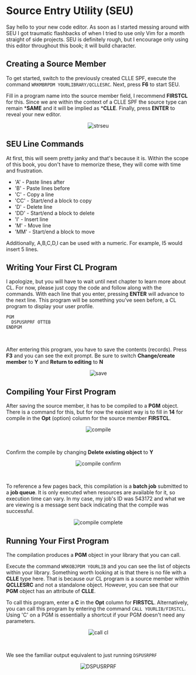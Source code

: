 # Source Entry Utility (SEU)

Say hello to your new code editor.
As soon as I started messing around with SEU I got traumatic flashbacks
of when I tried to use only Vim for a month straight of side projects.
SEU is definitely rough, but I encourage only using this editor
throughout this book; it will build character.


## Creating a Source Member

To get started, switch to the previously created CLLE SPF, execute the command ```WRKMBRPDM YOURLIBRARY/QCLLESRC```. Next, press **F6** to start SEU.

Fill in a program name into the source member field, I recommend **FIRSTCL** for this.
Since we are within the context of a CLLE SPF the source type can remain ***SAME** and it will be
implied as ***CLLE**. Finally, press **ENTER** to reveal your new editor.
<figure align="center">
	<img src="./core/ibmi/_assets/seu-01.PNG" alt="strseu" />
</figure>


## SEU Line Commands
At first, this will seem pretty janky and that's because it is.
Within the scope of this book, you don't have to memorize these,
they will come with time and frustration.

* 'A' - Paste lines after
* 'B' - Paste lines before
* 'C' - Copy a line
* 'CC' - Start/end a block to copy
* 'D' - Delete line
* 'DD' - Start/end a block to delete
* 'I' - Insert line
* 'M' - Move line
* 'MM' - Start/end a block to move

Additionally, A,B,C,D,I can be used with a numeric.
For example, I5 would insert 5 lines.


## Writing Your First CL Program
I apologize, but you will have to wait until next chapter to learn more about CL.
For now, please just copy the code and follow along with the commands.
With each line that you enter, pressing **ENTER** will advance to the next line.
This program will be something you've seen before, a CL program to display your user profile.
```
PGM
  DSPUSRPRF OTTEB
ENDPGM
```

<br>

After entering this program, you have to save the contents (records).
Press **F3** and you can see the exit prompt. 
Be sure to switch **Change/create member** to **Y** and **Return to editing** to **N**
<figure align="center">
	<img src="./core/ibmi/_assets/seu-02.PNG" alt="save" />
</figure>


## Compiling Your First Program
After saving the source member, it has to be compiled to a **PGM** object.
There is a command for this, but for now the easiest way is to fill in **14** for compile in the **Opt** (option) column for the source member **FIRSTCL**.
<figure align="center">
	<img src="./core/ibmi/_assets/seu-03.PNG" alt="compile" />
</figure>

<br>

Confirm the compile by changing **Delete existing object** to **Y**
<figure align="center">
	<img src="./core/ibmi/_assets/seu-04.PNG" alt="compile confirm" />
</figure>

<br>

To reference a few pages back, this compilation is a **batch job** submitted to a **job queue**.
It is only executed when resources are available for it, so execution time can vary.
In my case, my job's ID was 543172 and what we are viewing is a message sent back
indicating that the compile was successful.
<figure align="center">
	<img src="./core/ibmi/_assets/seu-05.PNG" alt="compile complete" />
</figure>


## Running Your First Program
The compilation produces a **PGM** object in your library that you can call.

Execute the command ```WRKOBJPDM YOURLIB``` and you can see the list of objects within your library.
Something worth looking at is that there is no file with a **CLLE** type here.
That is because our CL program is a source member within **QCLLESRC** and not a standalone object.
However, you can see that our **PGM** object has an attribute of **CLLE**.

To call this program, enter a **C** in the **Opt** column for **FIRSTCL**.
Alternatively, you can call this program by entering the command ```CALL YOURLIB/FIRSTCL```.
Using 'C' on a PGM is essentially a shortcut if your PGM doesn't need any parameters.
<figure align="center">
	<img src="./core/ibmi/_assets/seu-06.PNG" alt="call cl" />
</figure>

<br>

We see the familiar output equivalent to just running ```DSPUSRPRF```
<figure align="center">
	<img src="./core/ibmi/_assets/ibmi-06.PNG" alt="DSPUSRPRF" />
</figure>

